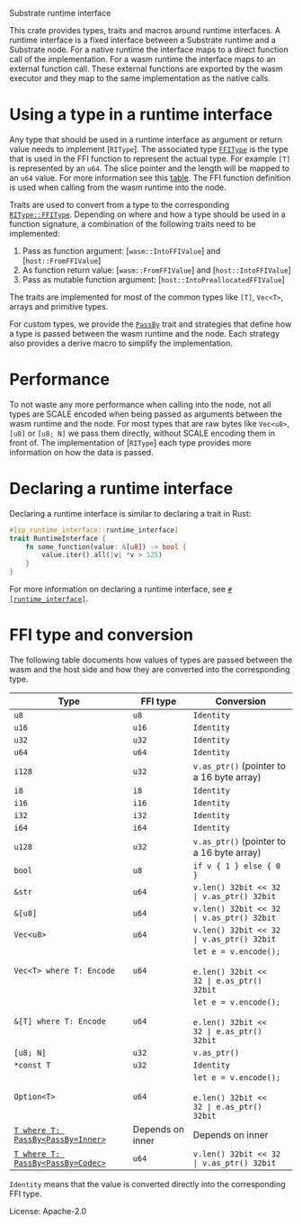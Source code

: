 Substrate runtime interface

This crate provides types, traits and macros around runtime interfaces. A runtime interface is
a fixed interface between a Substrate runtime and a Substrate node. For a native runtime the
interface maps to a direct function call of the implementation. For a wasm runtime the interface
maps to an external function call. These external functions are exported by the wasm executor
and they map to the same implementation as the native calls.

# Using a type in a runtime interface

<!-- markdown-link-check-disable -->

Any type that should be used in a runtime interface as argument or return value needs to
implement [`RIType`]. The associated type [`FFIType`](https:/docs.rs/sp-runtime-interface/latest/sp_runtime_interface/trait.RIType.html#associatedtype.FFIType)
is the type that is used in the FFI function to represent the actual type. For example `[T]` is
represented by an `u64`. The slice pointer and the length will be mapped to an `u64` value.
For more information see this [table](https:/docs.rs/sp-runtime-interface/latest/sp_runtime_interface/#ffi-type-and-conversion).
The FFI function definition is used when calling from the wasm runtime into the node.

Traits are used to convert from a type to the corresponding
[`RIType::FFIType`](https:/docs.rs/sp-runtime-interface/latest/sp_runtime_interface/trait.RIType.html#associatedtype.FFIType).
Depending on where and how a type should be used in a function signature, a combination of the
following traits need to be implemented:

<!-- markdown-link-check-enable -->

1. Pass as function argument: [`wasm::IntoFFIValue`] and [`host::FromFFIValue`]
2. As function return value: [`wasm::FromFFIValue`] and [`host::IntoFFIValue`]
3. Pass as mutable function argument: [`host::IntoPreallocatedFFIValue`]

The traits are implemented for most of the common types like `[T]`, `Vec<T>`, arrays and
primitive types.

For custom types, we provide the [`PassBy`](https://docs.rs/sp-runtime-interface/latest/sp_runtime_interface/pass_by#PassBy) trait and strategies that define
how a type is passed between the wasm runtime and the node. Each strategy also provides a derive
macro to simplify the implementation.

# Performance

To not waste any more performance when calling into the node, not all types are SCALE encoded
when being passed as arguments between the wasm runtime and the node. For most types that
are raw bytes like `Vec<u8>`, `[u8]` or `[u8; N]` we pass them directly, without SCALE encoding
them in front of. The implementation of [`RIType`] each type provides more information on how
the data is passed.

# Declaring a runtime interface

Declaring a runtime interface is similar to declaring a trait in Rust:

```rust
#[sp_runtime_interface::runtime_interface]
trait RuntimeInterface {
    fn some_function(value: &[u8]) -> bool {
        value.iter().all(|v| *v > 125)
    }
}
```

For more information on declaring a runtime interface, see
[`#[runtime_interface]`](https://docs.rs/sp-runtime-interface/latest/sp_runtime_interface/attr.runtime_interface.html).

# FFI type and conversion

The following table documents how values of types are passed between the wasm and
the host side and how they are converted into the corresponding type.

| Type                                                                                                                | FFI type         | Conversion                                                                            |
| ------------------------------------------------------------------------------------------------------------------- | ---------------- | ------------------------------------------------------------------------------------- |
| `u8`                                                                                                                | `u8`             | `Identity`                                                                            |
| `u16`                                                                                                               | `u16`            | `Identity`                                                                            |
| `u32`                                                                                                               | `u32`            | `Identity`                                                                            |
| `u64`                                                                                                               | `u64`            | `Identity`                                                                            |
| `i128`                                                                                                              | `u32`            | `v.as_ptr()` (pointer to a 16 byte array)                                             |
| `i8`                                                                                                                | `i8`             | `Identity`                                                                            |
| `i16`                                                                                                               | `i16`            | `Identity`                                                                            |
| `i32`                                                                                                               | `i32`            | `Identity`                                                                            |
| `i64`                                                                                                               | `i64`            | `Identity`                                                                            |
| `u128`                                                                                                              | `u32`            | `v.as_ptr()` (pointer to a 16 byte array)                                             |
| `bool`                                                                                                              | `u8`             | `if v { 1 } else { 0 }`                                                               |
| `&str`                                                                                                              | `u64`            | <code>v.len() 32bit << 32 &#124; v.as_ptr() 32bit</code>                              |
| `&[u8]`                                                                                                             | `u64`            | <code>v.len() 32bit << 32 &#124; v.as_ptr() 32bit</code>                              |
| `Vec<u8>`                                                                                                           | `u64`            | <code>v.len() 32bit << 32 &#124; v.as_ptr() 32bit</code>                              |
| `Vec<T> where T: Encode`                                                                                            | `u64`            | `let e = v.encode();`<br><br><code>e.len() 32bit << 32 &#124; e.as_ptr() 32bit</code> |
| `&[T] where T: Encode`                                                                                              | `u64`            | `let e = v.encode();`<br><br><code>e.len() 32bit << 32 &#124; e.as_ptr() 32bit</code> |
| `[u8; N]`                                                                                                           | `u32`            | `v.as_ptr()`                                                                          |
| `*const T`                                                                                                          | `u32`            | `Identity`                                                                            |
| `Option<T>`                                                                                                         | `u64`            | `let e = v.encode();`<br><br><code>e.len() 32bit << 32 &#124; e.as_ptr() 32bit</code> |
| [`T where T: PassBy<PassBy=Inner>`](https://docs.rs/sp-runtime-interface/latest/sp_runtime_interface/pass_by#Inner) | Depends on inner | Depends on inner                                                                      |
| [`T where T: PassBy<PassBy=Codec>`](https://docs.rs/sp-runtime-interface/latest/sp_runtime_interface/pass_by#Codec) | `u64`            | <code>v.len() 32bit << 32 &#124; v.as_ptr() 32bit</code>                              |

`Identity` means that the value is converted directly into the corresponding FFI type.

License: Apache-2.0
